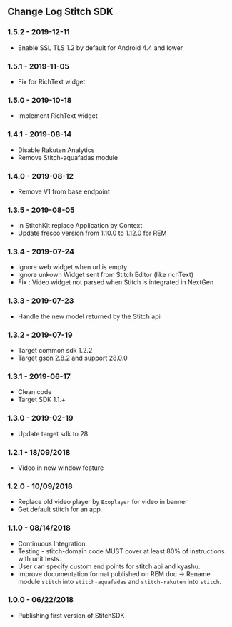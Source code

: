 ## Change Log Stitch SDK

### 1.5.2 - 2019-12-11
- Enable SSL TLS 1.2 by default for Android 4.4 and lower

### 1.5.1 - 2019-11-05
- Fix for RichText widget

### 1.5.0 - 2019-10-18
- Implement RichText widget

### 1.4.1 - 2019-08-14
- Disable Rakuten Analytics
- Remove Stitch-aquafadas module

### 1.4.0 - 2019-08-12
- Remove V1 from base endpoint 

### 1.3.5 - 2019-08-05
- In StitchKit replace Application by Context
- Update fresco version from 1.10.0 to 1.12.0 for REM 

### 1.3.4 - 2019-07-24
- Ignore web widget when url is empty
- Ignore unkown Widget sent from Stitch Editor (like richText)
- Fix : Video widget not parsed when Stitch is integrated in NextGen

### 1.3.3 - 2019-07-23
- Handle the new model returned by the Stitch api

### 1.3.2 - 2019-07-19
- Target common sdk 1.2.2
- Target gson 2.8.2 and support 28.0.0


### 1.3.1 - 2019-06-17
- Clean code
- Target SDK 1.1.+

### 1.3.0 - 2019-02-19
- Update target sdk to 28


### 1.2.1 - 18/09/2018

- Video in new window feature

### 1.2.0 - 10/09/2018

- Replace old video player by `Exoplayer` for video in banner
- Get default stitch for an app.


### 1.1.0 - 08/14/2018

- Continuous Integration.
- Testing - stitch-domain code MUST cover at least 80% of instructions with unit tests.
- User can specify custom end points for stitch api and kyashu.
- Improve documentation format published on REM doc -> Rename module `stitch` into `stitch-aquafadas` and `stitch-rakuten` into `stitch`.

### 1.0.0 - 06/22/2018
- Publishing first version of StitchSDK

